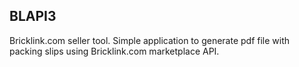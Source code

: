 ## BLAPI3
Bricklink.com seller tool.
Simple application  to generate pdf file with packing slips using Bricklink.com marketplace API.
